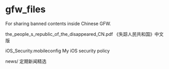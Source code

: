 # gfw_files
For sharing banned contents inside Chinese GFW.

the_people_s_republic_of_the_disappeared_CN.pdf 《失踪人民共和国》中文版

iOS_Security.mobileconfig My iOS security policy

news/ 定期新闻精选
